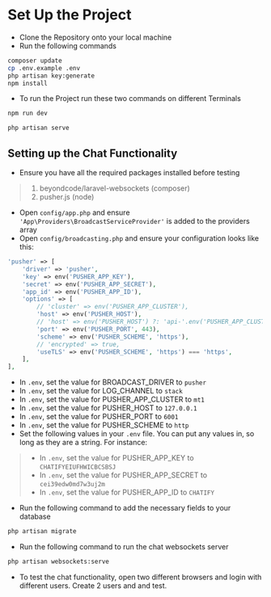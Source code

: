 # Set Up the Project

- Clone the Repository onto your local machine
- Run the following commands

```bash
composer update
cp .env.example .env
php artisan key:generate
npm install
```

- To run the Project run these two commands on different Terminals

```bash
npm run dev
```

```bash
php artisan serve
```

## Setting up the Chat Functionality

- Ensure you have all the required packages installed before testing

> 1. beyondcode/laravel-websockets (composer)
> 2. pusher.js (node)

- Open `config/app.php` and ensure `'App\Providers\BroadcastServiceProvider'` is added to the providers array
- Open `config/broadcasting.php` and ensure your configuration looks like this:

```php
'pusher' => [
    'driver' => 'pusher',
    'key' => env('PUSHER_APP_KEY'),
    'secret' => env('PUSHER_APP_SECRET'),
    'app_id' => env('PUSHER_APP_ID'),
    'options' => [
        // 'cluster' => env('PUSHER_APP_CLUSTER'),
        'host' => env('PUSHER_HOST'),
        // 'host' => env('PUSHER_HOST') ?: 'api-'.env('PUSHER_APP_CLUSTER', 'mt1').'.pusher.com',
        'port' => env('PUSHER_PORT', 443),
        'scheme' => env('PUSHER_SCHEME', 'https'),
        // 'encrypted' => true,
        'useTLS' => env('PUSHER_SCHEME', 'https') === 'https',
    ],
],
```

- In `.env`, set the value for BROADCAST_DRIVER to `pusher`
- In `.env`, set the value for LOG_CHANNEL to `stack`
- In `.env`, set the value for PUSHER_APP_CLUSTER to `mt1`
- In `.env`, set the value for PUSHER_HOST to `127.0.0.1`
- In `.env`, set the value for PUSHER_PORT to `6001`
- In `.env`, set the value for PUSHER_SCHEME to `http`
- Set the following values in your `.env` file. You can put any values in, so long as they are a string. For instance:

> - In `.env`, set the value for PUSHER_APP_KEY to `CHATIFYEIUFHWICBCSBSJ`
> - In `.env`, set the value for PUSHER_APP_SECRET to `cei39edw0md7w3uj2m`
> - In `.env`, set the value for PUSHER_APP_ID to `CHATIFY`

- Run the following command to add the necessary fields to your database

```bash
php artisan migrate
```

- Run the following command to run the chat websockets server

```bash
php artisan websockets:serve
```

- To test the chat functionality, open two different browsers and login with different users. Create 2 users and and test.
